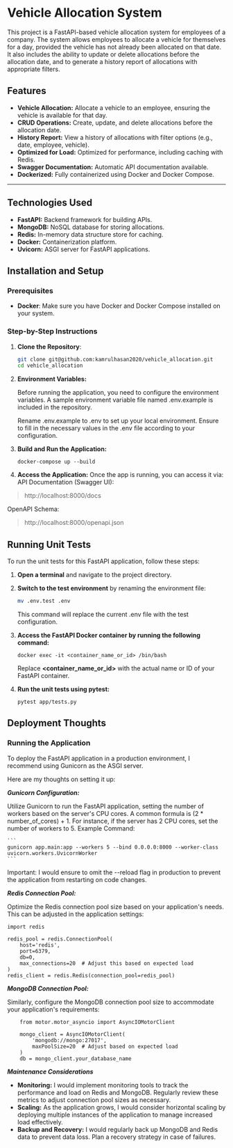 # Vehicle Allocation System

This project is a FastAPI-based vehicle allocation system for employees of a company. The system allows employees to allocate a vehicle for themselves for a day, provided the vehicle has not already been allocated on that date. It also includes the ability to update or delete allocations before the allocation date, and to generate a history report of allocations with appropriate filters.

## Features
- **Vehicle Allocation:** Allocate a vehicle to an employee, ensuring the vehicle is available for that day.
- **CRUD Operations:** Create, update, and delete allocations before the allocation date.
- **History Report:** View a history of allocations with filter options (e.g., date, employee, vehicle).
- **Optimized for Load:** Optimized for performance, including caching with Redis.
- **Swagger Documentation:** Automatic API documentation available.
- **Dockerized:** Fully containerized using Docker and Docker Compose.

---

## Technologies Used

  - **FastAPI:** Backend framework for building APIs.
  - **MongoDB:** NoSQL database for storing allocations.
  - **Redis:** In-memory data structure store for caching.
  - **Docker:** Containerization platform.
  - **Uvicorn:** ASGI server for FastAPI applications.

## Installation and Setup

### Prerequisites
- **Docker**: Make sure you have Docker and Docker Compose installed on your system.

### Step-by-Step Instructions

1. **Clone the Repository**:
   ```bash
   git clone git@github.com:kamrulhasan2020/vehicle_allocation.git
   cd vehicle_allocation
   ```
   
2. **Environment Variables:**

    Before running the application, you need to configure the environment variables. A sample environment variable file named .env.example is included in the repository.

    Rename .env.example to .env to set up your local environment.
    Ensure to fill in the necessary values in the .env file according to your configuration.
   
3. **Build and Run the Application:**
    ```
   docker-compose up --build
   ```
4. **Access the Application:**
Once the app is running, you can access it via:
API Documentation (Swagger UI):
> http://localhost:8000/docs

OpenAPI Schema:
> http://localhost:8000/openapi.json


## Running Unit Tests

To run the unit tests for this FastAPI application, follow these steps:

1. **Open a terminal** and navigate to the project directory.

2. **Switch to the test environment** by renaming the environment file:
   ```bash
   mv .env.test .env
   ```
   This command will replace the current .env file with the test configuration.
3.  **Access the FastAPI Docker container by running the following command:**
    ``` 
    docker exec -it <container_name_or_id> /bin/bash
    ```
    Replace **<container_name_or_id>** with the actual name or ID of your FastAPI container.

4. **Run the unit tests using pytest:**
    ```
   pytest app/tests.py
   ```
   


## Deployment Thoughts
### Running the Application

To deploy the FastAPI application in a production environment, I recommend using Gunicorn as the ASGI server.

Here are my thoughts on setting it up:

***Gunicorn Configuration:***

Utilize Gunicorn to run the FastAPI application, setting the number of workers based on the server's CPU cores. A common formula is (2 * number_of_cores) + 1. For instance, if the server has 2 CPU cores, set the number of workers to 5.
Example Command:

    ```
    gunicorn app.main:app --workers 5 --bind 0.0.0.0:8000 --worker-class uvicorn.workers.UvicornWorker
    ```

Important: I would ensure to omit the --reload flag in production to prevent the application from restarting on code changes.

***Redis Connection Pool:***


Optimize the Redis connection pool size based on your application's needs. This can be adjusted in the application settings:

    import redis

    redis_pool = redis.ConnectionPool(
        host='redis',
        port=6379,
        db=0,
        max_connections=20  # Adjust this based on expected load
    )
    redis_client = redis.Redis(connection_pool=redis_pool)


***MongoDB Connection Pool:***

Similarly, configure the MongoDB connection pool size to accommodate your application's requirements:

        from motor.motor_asyncio import AsyncIOMotorClient

        mongo_client = AsyncIOMotorClient(
            'mongodb://mongo:27017',
            maxPoolSize=20  # Adjust based on expected load
        )
        db = mongo_client.your_database_name

***Maintenance Considerations***

- **Monitoring:** I would implement monitoring tools to track the performance and load on Redis and MongoDB. Regularly review these metrics to adjust connection pool sizes as necessary.
- **Scaling:** As the application grows, I would consider horizontal scaling by deploying multiple instances of the application to manage increased load effectively.
- **Backup and Recovery:** I would regularly back up MongoDB and Redis data to prevent data loss. Plan a recovery strategy in case of failures.
